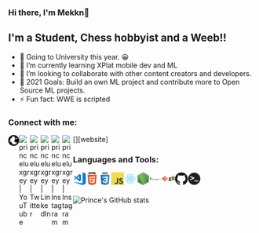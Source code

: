 ### Hi there, I'm Mekkn👋

## I'm a Student, Chess hobbyist and a Weeb!!

- 🔭 Going to University this year. 😀
- 🌱 I’m currently learning XPlat mobile dev and ML 
- 👯 I’m looking to collaborate with other content creators and developers.
- 🥅 2021 Goals: Build an own ML project and contribute more to Open Source ML projects. 
- ⚡ Fun fact: WWE is scripted

### Connect with me:

[<img align="left" alt="princeluxgrey site" width="22px" src="https://raw.githubusercontent.com/iconic/open-iconic/master/svg/globe.svg" />][website]
[<img align="left" alt="princeluxgrey | YouTube" width="22px" src="https://cdn.jsdelivr.net/npm/simple-icons@v3/icons/youtube.svg" />][youtube]
[<img align="left" alt="princeluxgrey | Twitter" width="22px" src="https://cdn.jsdelivr.net/npm/simple-icons@v3/icons/twitter.svg" />][twitter]
[<img align="left" alt="princeluxgrey | LinkedIn" width="22px" src="https://cdn.jsdelivr.net/npm/simple-icons@v3/icons/linkedin.svg" />][linkedin]
[<img align="left" alt="princeluxgrey | Instagram" width="22px" src="https://cdn.jsdelivr.net/npm/simple-icons@v3/icons/instagram.svg" />][instagram]
[<img align="left" alt="princeluxgrey | Instagram" width="22px" src="https://cdn.jsdelivr.net/npm/simple-icons@v3/icons/twitch.svg" />][twitch]
<br />

### Languages and Tools:

<img align="left" alt="Visual Studio Code" width="26px" src="https://raw.githubusercontent.com/github/explore/80688e429a7d4ef2fca1e82350fe8e3517d3494d/topics/visual-studio-code/visual-studio-code.png" />
<img align="left" alt="HTML5" width="26px" src="https://raw.githubusercontent.com/github/explore/80688e429a7d4ef2fca1e82350fe8e3517d3494d/topics/html/html.png" />
<img align="left" alt="CSS3" width="26px" src="https://raw.githubusercontent.com/github/explore/80688e429a7d4ef2fca1e82350fe8e3517d3494d/topics/css/css.png" />
<!--[<img align="left" alt="Sass" width="26px" src="https://raw.githubusercontent.com/github/explore/80688e429a7d4ef2fca1e82350fe8e3517d3494d/topics/sass/sass.png" />][cssplaylist]-->
<img align="left" alt="JavaScript" width="26px" src="https://raw.githubusercontent.com/github/explore/80688e429a7d4ef2fca1e82350fe8e3517d3494d/topics/javascript/javascript.png" />
<img align="left" alt="React" width="26px" src="https://raw.githubusercontent.com/github/explore/80688e429a7d4ef2fca1e82350fe8e3517d3494d/topics/react/react.png" />
<!--[<img align="left" alt="Gatsby" width="26px" src="https://raw.githubusercontent.com/github/explore/e94815998e4e0713912fed477a1f346ec04c3da2/topics/gatsby/gatsby.png" />][webdevplaylist]
[<img align="left" alt="GraphQL" width="26px" src="https://raw.githubusercontent.com/github/explore/80688e429a7d4ef2fca1e82350fe8e3517d3494d/topics/graphql/graphql.png" />][webdevplaylist]-->
<img align="left" alt="Node.js" width="26px" src="https://raw.githubusercontent.com/github/explore/80688e429a7d4ef2fca1e82350fe8e3517d3494d/topics/nodejs/nodejs.png"/>
<!--[<img align="left" alt="Deno" width="26px" src="https://raw.githubusercontent.com/github/explore/361e2821e2dea67711cde99c9c40ed357061cf27/topics/deno/deno.png" />][webdevplaylist]
[<img align="left" alt="SQL" width="26px" src="https://raw.githubusercontent.com/github/explore/80688e429a7d4ef2fca1e82350fe8e3517d3494d/topics/sql/sql.png" />][webdevplaylist]
[<img align="left" alt="MySQL" width="26px" src="https://raw.githubusercontent.com/github/explore/80688e429a7d4ef2fca1e82350fe8e3517d3494d/topics/mysql/mysql.png" />][webdevplaylist]-->
<img align="left" alt="MongoDB" width="26px" src="https://raw.githubusercontent.com/github/explore/80688e429a7d4ef2fca1e82350fe8e3517d3494d/topics/mongodb/mongodb.png" />
<img align="left" alt="Git" width="26px" src="https://raw.githubusercontent.com/github/explore/80688e429a7d4ef2fca1e82350fe8e3517d3494d/topics/git/git.png" />
<img align="left" alt="GitHub" width="26px" src="https://raw.githubusercontent.com/github/explore/78df643247d429f6cc873026c0622819ad797942/topics/github/github.png" />
<img align="left" alt="Terminal" width="26px" src="https://raw.githubusercontent.com/github/explore/80688e429a7d4ef2fca1e82350fe8e3517d3494d/topics/terminal/terminal.png" />

<br />
<br />

![Prince's GitHub stats](https://github-readme-stats.vercel.app/api?username=mekken2&show_icons=true&theme=radical)


[twitch]: https://www.twitch.tv/princeluxgrey
[twitter]: https://twitter.com/princeluxgrey
[youtube]: https://www.youtube.com/channel/UCk7J8aR5LY0NhoTLiMOr03A
[instagram]: https://www.instagram.com/princeluxgrey/
[linkedin]: https://www.linkedin.com/in/priyanshu-kumar-79b2aa1b3/
